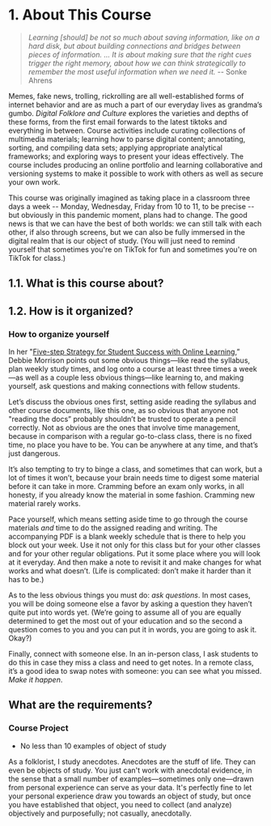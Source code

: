 # 1. About This Course

> *Learning [should] be not so much about saving information, like on a hard disk, but about building connections and bridges between pieces of information. ... It is about making sure that the right cues trigger the right memory, about how we can think strategically to remember the most useful information when we need it.* -- Sonke Ahrens

Memes, fake news, trolling, rickrolling are all well-established forms of internet behavior and are as much a part of our everyday lives as grandma’s gumbo. *Digital Folklore and Culture* explores the varieties and depths of these forms, from the first email forwards to the latest tiktoks and everything in between. Course activities include curating collections of multimedia materials; learning how to parse digital content; annotating, sorting, and compiling data sets; applying appropriate analytical frameworks; and exploring ways to present your ideas effectively. The course includes producing an online portfolio and learning collaborative and versioning systems to make it possible to work with others as well as secure your own work. 

This course was originally imagined as taking place in a classroom three days a week -- Monday, Wednesday, Friday from 10 to 11, to be precise -- but obviously in this pandemic moment, plans had to change. The good news is that we can have the best of both worlds: we can still talk with each other, if also through screens, but we can also be fully immersed in the digital realm that is our object of study. (You will just need to remind yourself that sometimes you're on TikTok for fun and sometimes you're on TikTok for class.)
## 1.1. What is this course about?

## 1.2. How is it organized?

### How to organize yourself

In her "[Five-step Strategy for Student Success with Online Learning](https://onlinelearninginsights.wordpress.com/2012/09/28/five-step-strategy-for-student-success-with-online-learning/),” Debbie Morrison points out some obvious things—like read the syllabus, plan weekly study times, and log onto a course at least three times a week—as well as a couple less obvious things—like learning to, and making yourself, ask questions and making connections with fellow students. 

Let’s discuss the obvious ones first, setting aside reading the syllabus and other course documents, like this one, as so obvious that anyone not "reading the docs” probably shouldn’t be trusted to operate a pencil correctly. Not as obvious are the ones that involve time management, because in comparison with a regular go-to-class class, there is no fixed time, no place you have to be. You can be anywhere at any time, and that’s just dangerous. 

It’s also tempting to try to binge a class, and sometimes that can work, but a lot of times it won’t, because your brain needs time to digest some material before it can take in more. Cramming before an exam only works, in all honesty, if you already know the material in some fashion. Cramming new material rarely works.

Pace yourself, which means setting aside time to go through the course materials *and* time to do the assigned reading and writing. The accompanying PDF is a blank weekly schedule that is there to help you block out your week. Use it not only for this class but for your other classes and for your other regular obligations. Put it some place where you will look at it everyday. And then make a note to revisit it and make changes for what works and what doesn’t. (Life is complicated: don’t make it harder than it has to be.)

As to the less obvious things you must do: *ask questions*. In most cases, you will be doing someone else a favor by asking a question they haven’t quite put into words yet. (We’re going to assume all of you are equally determined to get the most out of your education and so the second a question comes to you and you can put it in words, you are going to ask it. Okay?)

Finally, connect with someone else. In an in-person class, I ask students to do this in case they miss a class and need to get notes. In a remote class, it’s a good idea to swap notes with someone: you can see what you missed. *Make it happen*.

## What are the requirements?


### Course Project

* No less than 10 examples of object of study

As a folklorist, I study anecdotes. Anecdotes are the stuff of life. They can even be objects of study. You just can't work with anecdotal evidence, in the sense that a small number of examples—sometimes only one—drawn from personal experience can serve as your data. It's perfectly fine to let your personal experience draw you towards an object of study, but once you have established that object, you need to collect (and analyze) objectively and purposefully; not casually, anecdotally.
